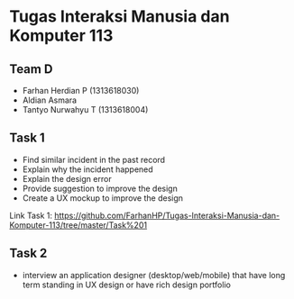 # Tugas Interaksi Manusia dan Komputer 113

## Team D
- Farhan Herdian P (1313618030)
- Aldian Asmara
- Tantyo Nurwahyu T (1313618004)

## Task 1
- Find similar incident in the past record
- Explain why the incident happened
- Explain the design error
- Provide suggestion to improve the design
- Create a UX mockup to improve the design

Link Task 1: https://github.com/FarhanHP/Tugas-Interaksi-Manusia-dan-Komputer-113/tree/master/Task%201

## Task 2
- interview an application
designer (desktop/web/mobile) that have long term
standing in UX design or have rich design portfolio
